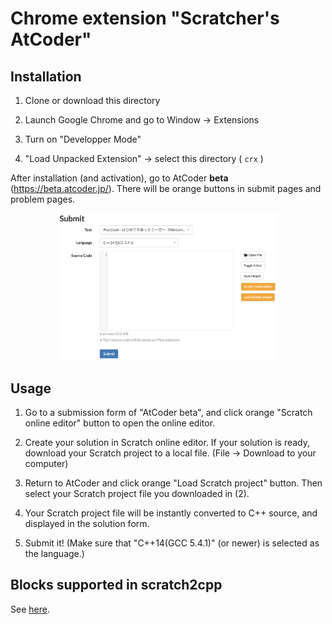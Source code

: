 # Chrome extension "Scratcher's AtCoder"


## Installation

1. Clone or download this directory

2. Launch Google Chrome and go to Window -> Extensions

3. Turn on "Developper Mode"

4. "Load Unpacked Extension" -> select this directory ( `crx` ) 

After installation (and activation), go to AtCoder **beta** (https://beta.atcoder.jp/).
There will be orange buttons in submit pages and problem pages.

<p align="center"><img src="scrshot.png" alt="screen shot" title="screen shot" width="70%" height="70%"></p>

## Usage

1. Go to a submission form of "AtCoder beta", and click orange "Scratch online editor" button to open the online editor. 

2. Create your solution in Scratch online editor. If your solution is ready, download your Scratch project to a local file. (File -> Download to your computer) 

3. Return to AtCoder and click orange "Load Scratch project" button. Then select your Scratch project file you downloaded in (2). 

4. Your Scratch project file will be instantly converted to C++ source, and displayed in the solution form.

5. Submit it! (Make sure that "C++14(GCC 5.4.1)" (or newer) is selected as the language.) 

## Blocks supported in scratch2cpp

See [here](../../blocks.md).
